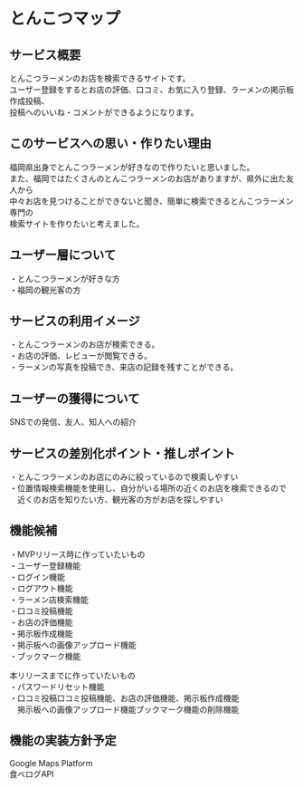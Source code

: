 # とんこつマップ

## サービス概要
とんこつラーメンのお店を検索できるサイトです。  
ユーザー登録をするとお店の評価、口コミ、お気に入り登録、ラーメンの掲示板作成投稿、  
投稿へのいいね・コメントができるようになります。　　

## このサービスへの思い・作りたい理由
福岡県出身でとんこつラーメンが好きなので作りたいと思いました。  
また、福岡ではたくさんのとんこつラーメンのお店がありますが、県外に出た友人から  
中々お店を見つけることができないと聞き、簡単に検索できるとんこつラーメン専門の  
検索サイトを作りたいと考えました。

## ユーザー層について
・とんこつラーメンが好きな方  
・福岡の観光客の方

## サービスの利用イメージ
・とんこつラーメンのお店が検索できる。  
・お店の評価、レビューが閲覧できる。  
・ラーメンの写真を投稿でき、来店の記録を残すことができる。  

## ユーザーの獲得について
SNSでの発信、友人、知人への紹介

## サービスの差別化ポイント・推しポイント
・とんこつラーメンのお店にのみに絞っているので検索しやすい  
・位置情報検索機能を使用し、自分がいる場所の近くのお店を検索できるので  
　近くのお店を知りたい方、観光客の方がお店を探しやすい
 
## 機能候補
・MVPリリース時に作っていたいもの    
・ユーザー登録機能  
・ログイン機能  
・ログアウト機能  
・ラーメン店検索機能  
・口コミ投稿機能  
・お店の評価機能  
・掲示板作成機能  
・掲示板への画像アップロード機能  
・ブックマーク機能  

本リリースまでに作っていたいもの  
・パスワードリセット機能  
・口コミ投稿口コミ投稿機能、お店の評価機能、掲示板作成機能  
　掲示板への画像アップロード機能ブックマーク機能の削除機能


## 機能の実装方針予定
Google Maps Platform  
食べログAPI


